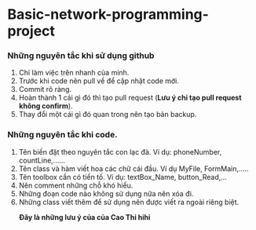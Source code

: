 # Basic-network-programming-project
### Những nguyên tắc khi sử dụng github
1. Chỉ làm việc trên nhanh của minh.
2. Trước khi code nên pull về để cập nhật code mới.
3. Commit rõ ràng.
3. Hoàn thành 1 cái gì đó thì tạo pull request (**Lưu ý chỉ tạo pull request không confirm**).
4. Thay đổi một cái gì đó quan trong nên tạo bản backup.
### Những nguyên tắc khi code.
1. Tên biến đặt theo nguyên tắc con lạc đà. Ví dụ: phoneNumber, countLine,......
2. Tên class và hàm viết hoa các chữ cái đầu. Ví dụ MyFile, FormMain,.....
3. Tên toolbox cần có tiền tố. Ví dụ: textBox_Name, button_Read,...
4. Nên comment những chỗ khó hiểu.
5. Những đoạn code nào không sử dụng nữa nên xóa đi.
6. Những class viết thêm để sử dụng nên được viết ra ngoài riêng biệt.
**<p>Đây là những lưu ý của của Cao Thi hihi</p>**
